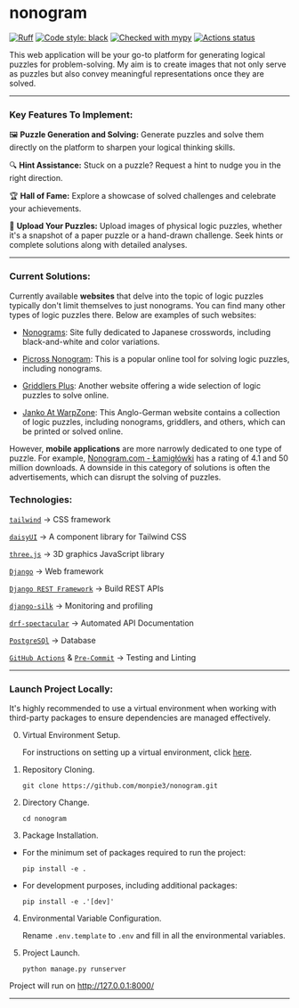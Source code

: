 # nonogram
[![Ruff](https://img.shields.io/endpoint?url=https://raw.githubusercontent.com/astral-sh/ruff/main/assets/badge/v2.json)](https://github.com/astral-sh/ruff)
[![Code style: black](https://img.shields.io/badge/code%20style-black-000000.svg)](https://github.com/psf/black)
[![Checked with mypy](https://www.mypy-lang.org/static/mypy_badge.svg)](https://mypy-lang.org/)
[![Actions status](https://github.com/monpie3/nonogram/actions/workflows/django.yml/badge.svg)](https://github.com/monpie3/nonogram/actions)


This web application will be your go-to platform for generating logical puzzles for problem-solving. My aim is to create images that not only serve as puzzles but also convey meaningful representations once they are solved.

---
### Key Features To Implement:
🖼️ **Puzzle Generation and Solving:** Generate puzzles and solve them directly on the platform to sharpen your logical thinking skills.

🔍 **Hint Assistance:** Stuck on a puzzle? Request a hint to nudge you in the right direction.

🏆 **Hall of Fame:** Explore a showcase of solved challenges and celebrate your achievements.

📸 **Upload Your Puzzles:** Upload images of physical logic puzzles, whether it's a snapshot of a paper puzzle or a hand-drawn challenge. Seek hints or complete solutions along with detailed analyses.

----

### Current Solutions:
Currently available **websites** that delve into the topic of logic puzzles typically don't limit themselves to just nonograms. You can find many other types of logic puzzles there. Below are examples of such websites:
* [Nonograms](https://www.nonograms.org/): Site fully dedicated to Japanese crosswords, including black-and-white and color variations.

* [Picross Nonogram](https://www.puzzle-nonograms.com/): This is a popular online tool for solving logic puzzles, including nonograms.

* [Griddlers Plus](https://www.griddlers.net/): Another website offering a wide selection of logic puzzles to solve online.

* [Janko At WarpZone](http://www.janko.at/Raetsel/): This Anglo-German website contains a collection of logic puzzles, including nonograms, griddlers, and others, which can be printed or solved online.

However, **mobile applications** are more narrowly dedicated to one type of puzzle. For example, [Nonogram.com - Łamigłówki](https://play.google.com/store/apps/details?id=com.easybrain.nonogram&hl=pl&gl=US)  has a rating of 4.1 and 50 million downloads. A downside in this category of solutions is often the advertisements, which can disrupt the solving of puzzles.

### Technologies:

[`tailwind`](https://tailwindcss.com/docs/) → CSS framework

[`daisyUI`](https://daisyui.com/docs/) → A component library for Tailwind CSS

[`three.js`](https://threejs.org/docs/) → 3D graphics JavaScript library

[`Django`](https://docs.djangoproject.com/) → Web framework

[`Django REST Framework`](https://www.django-rest-framework.org/) → Build REST APIs

[`django-silk`](https://silk.readthedocs.io/en/latest/) → Monitoring and profiling

[`drf-spectacular`](https://drf-spectacular.readthedocs.io/en/latest/) → Automated API Documentation

[`PostgreSQl`](https://www.postgresql.org/docs/) → Database

[`GitHub Actions`](https://docs.github.com/en/actions) & [`Pre-Commit`](https://pre-commit.com/) → Testing and Linting


---

### Launch Project Locally:

It's highly recommended to use a virtual environment when working with third-party packages to ensure dependencies are managed effectively.

0. Virtual Environment Setup.

    For instructions on setting up a virtual environment, click [here](https://packaging.python.org/en/latest/guides/installing-using-pip-and-virtual-environments/#create-and-use-virtual-environments).

1. Repository Cloning.

    `git clone https://github.com/monpie3/nonogram.git`


2. Directory Change.

    `cd nonogram`

3. Package Installation.

* For the minimum set of packages required to run the project:

    `pip install -e .`

* For development purposes, including additional packages:

    `pip install -e .'[dev]'`

4. Environmental Variable Configuration.

    Rename `.env.template` to `.env` and fill in all the environmental variables.

5. Project Launch.

    `python manage.py runserver`


Project will run on http://127.0.0.1:8000/

---

